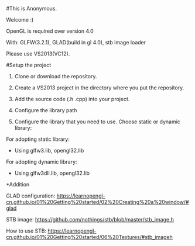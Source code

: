 #This is Anonymous. 

Welcome :)

OpenGL is required over version 4.0

With: GLFW(3.2.1), GLAD(build in gl 4.0), stb image loader

Please use VS2013(VC12).

#Setup the project

1. Clone or download the repository.

2. Create a VS2013 project in the directory where you put the repository.

3. Add the source code (.h .cpp) into your project.

4. Configure the library path

5. Configure the library that you need to use. Choose static or dynamic library:

For adopting static library:
- Using glfw3.lib, opengl32.lib

For adopting dynamic library:
- Using glfw3dll.lib, opengl32.lib

*Addition

GLAD configuration: https://learnopengl-cn.github.io/01%20Getting%20started/02%20Creating%20a%20window/#glad

STB image: https://github.com/nothings/stb/blob/master/stb_image.h

How to use STB: https://learnopengl-cn.github.io/01%20Getting%20started/06%20Textures/#stb_imageh
